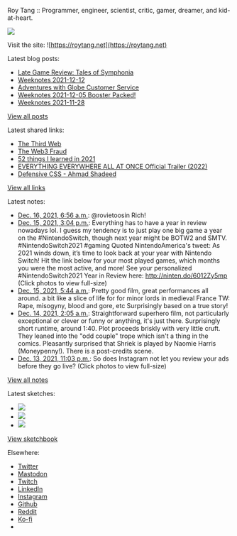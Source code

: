 Roy Tang :: Programmer, engineer, scientist, critic, gamer, dreamer, and kid-at-heart.

![](https://roytang.net/static/img/profile.jpg)

Visit the site: ![https://roytang.net](https://roytang.net)

Latest blog posts:

- [Late Game Review: Tales of Symphonia](https://roytang.net/2021/12/symphonia/)
- [Weeknotes 2021-12-12](https://roytang.net/2021/12/weeknotes-12-12/)
- [Adventures with Globe Customer Service](https://roytang.net/2021/12/globe-cs/)
- [Weeknotes 2021-12-05 Booster Packed!](https://roytang.net/2021/12/weeknotes-12-05/)
- [Weeknotes 2021-11-28](https://roytang.net/2021/11/weeknotes-11-28/)

[View all posts](https://roytang.net/blog)

Latest shared links:

- [The Third Web](https://roytang.net/2021/12/the-third-web/)
- [The Web3 Fraud](https://roytang.net/2021/12/the-web3-fraud/)
- [52 things I learned in 2021](https://roytang.net/2021/12/52-things-i-learned-in-2021/)
- [EVERYTHING EVERYWHERE ALL AT ONCE Official Trailer (2022)](https://roytang.net/2021/12/54b78234e92ac03873a8f9ae1f07e8d4/)
- [Defensive CSS -    Ahmad Shadeed](https://roytang.net/2021/12/be8a552ab42cd847dad32c1bc9a7aef0/)

[View all links](https://roytang.net/links)

Latest notes:

- [Dec. 16, 2021, 6:56 a.m.](https://roytang.net/2021/12/1471252869881819138/): @rovietoosin Rich!
- [Dec. 15, 2021, 3:04 p.m.](https://roytang.net/2021/12/1471013172479889410/): Everything has to have a year in review nowadays lol. I guess my tendency is to just play one big game a year on the #NintendoSwitch, though next year might be BOTW2 and SMTV. #NintendoSwitch2021 #gaming Quoted NintendoAmerica&#x27;s tweet: As 2021 winds down, it’s time to look back at your year with Nintendo Switch! Hit the link below for your most played games, which months you were the most active, and more! See your personalized #NintendoSwitch2021 Year in Review here: http://ninten.do/6012Zy5mp (Click photos to view full-size)
- [Dec. 15, 2021, 5:44 a.m.](https://roytang.net/2021/12/6a6736de7e1db5688bb8a6bc15b9e023/): Pretty good film, great performances all around. a bit like a slice of life for for minor lords in medieval France TW: Rape, misogyny, blood and gore, etc Surprisingly based on a true story!
- [Dec. 14, 2021, 2:05 a.m.](https://roytang.net/2021/12/56dd95663d98892bbe89d56ab0b96887/): Straightforward superhero film, not particularly exceptional or clever or funny or anything, it&#x27;s just there. Surprisingly short runtime, around 1:40. Plot proceeds briskly with very little cruft. They leaned into the &quot;odd couple&quot; trope which isn&#x27;t a thing in the comics. Pleasantly surprised that Shriek is played by Naomie Harris (Moneypenny!). There is a post-credits scene.
- [Dec. 13, 2021, 11:03 p.m.](https://roytang.net/2021/12/1470409034948030464/): So does Instagram not let you review your ads before they go live? (Click photos to view full-size)

[View all notes](https://roytang.net/notes)

Latest sketches:


- ![](https://roytang.net/media/cache/b6/de/b6de36cc617b0960dafa2711b87a1be0.jpg)
- ![](https://roytang.net/media/cache/e7/bc/e7bcdf817169317d43e156de95b107d7.jpg)
- ![](https://roytang.net/media/cache/56/ad/56ad935611eb7963ea1573061c00c51e.jpg)

[View sketchbook](https://roytang.net/albums/sketchbook)


Elsewhere:

- [Twitter](https://twitter.com/roytang)
- [Mastodon](https://mastodon.technology/@roytang)
- [Twitch](https://twitch.tv/twitchyroy)
- [LinkedIn](https://www.linkedin.com/in/roytang)
- [Instagram](https://instagram.com/roytang0400)
- [Github](https://github.com/roytang)
- [Reddit](https://reddit.com/u/hungryroy)
- [Ko-fi](https://ko-fi.com/roytang)
- [](mailto:hello@roytang.net)